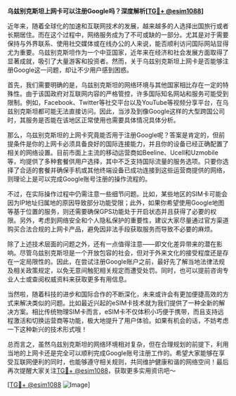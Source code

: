 **乌兹别克斯坦上网卡可以注册Google吗？深度解析[[TG💪+ @esim1088](https://t.me/s/esim1088)]**

近年来，随着全球化的加速和互联网技术的发展，越来越多的人选择出国旅行或者长期居住。而在这个过程中，网络服务成为了不可或缺的一部分。尤其是对于需要保持与外界联系、使用社交媒体或在线办公的人来说，能否顺利访问国际网站显得尤为重要。乌兹别克斯坦作为一个中亚国家，近年来在经济和社会发展方面取得了显著成就，吸引了大量游客和投资者。然而，关于乌兹别克斯坦上网卡是否能够注册Google这一问题，却让不少用户感到困惑。

首先，我们需要明确的是，乌兹别克斯坦的网络环境与其他国家相比存在一定的特殊性。由于该国政府对互联网内容的严格管控，许多国际知名网站和服务可能受到限制。例如，Facebook、Twitter等社交平台以及YouTube等视频分享平台，在乌兹别克斯坦都可能无法直接访问。因此，当涉及到像Google这样的大型跨国公司时，其服务是否能在该地区正常使用也需要具体情况具体分析。

那么，乌兹别克斯坦的上网卡究竟能否用于注册Google呢？答案是肯定的，但前提条件是你的上网卡必须具备良好的国际连接能力，并且你的设备已经正确配置了相关的网络设置。目前市面上主流的移动运营商如Beeline、Ucell和Uzmobile等，均提供了多种套餐供用户选择，其中不乏支持国际流量的服务选项。只要你选择了合适的套餐并确保手机或其他终端设备已成功连接到这些运营商提供的网络，则理论上是可以完成Google账号注册的操作流程的。

不过，在实际操作过程中仍需注意一些细节问题。比如，某些地区的SIM卡可能会因为IP地址归属地的原因导致部分功能受限；此外，如果你希望使用Google地图等基于位置的服务，则还需要确保GPS功能处于开启状态并且获得了必要的权限。另外，考虑到网络安全和个人隐私保护的重要性，建议大家尽量通过官方渠道购买合法合规的上网卡产品，避免因非法手段获取服务而导致不必要的麻烦。

除了上述技术层面的问题之外，还有一点值得注意——即文化差异带来的潜在影响。尽管乌兹别克斯坦是一个开放包容的社会，但对于外来文化的接受程度还是存在一定局限性的。因此，在尝试注册Google账户之前，最好先了解当地法律法规及相关政策规定，以免无意间触犯相关规定而遭受处罚。同时，也可以提前咨询专业人士或查阅权威资料来获取更多有用信息。

当然啦，随着科技的进步和国际合作的不断深化，未来或许会有更加便捷高效的方式来解决类似的问题。比如最近兴起的eSIM卡技术就为我们提供了一种全新的解决方案。相比传统物理SIM卡而言，eSIM卡不仅体积小巧便于携带，而且支持远程激活和切换运营商等功能，极大地提升了用户体验。如果有机会的话，不妨考虑一下这种新兴的技术形式哦！

总而言之，虽然乌兹别克斯坦的网络环境相对复杂，但在合理规划的前提下，利用当地的上网卡还是完全可以顺利完成Google账号注册工作的。希望大家能够在享受互联网便利的同时，也能够遵守相关规则，共同维护健康和谐的网络空间！最后再次提醒大家关注[TG💪+ @esim1088](https://t.me/s/esim1088)，获取更多实用资讯吧～ 

[[TG💪+ @esim1088](https://t.me/s/esim1088) ![Image](https://i.postimg.cc/4NQfJmqS/Snipaste-2025-05-13-00-14-12.png)]
